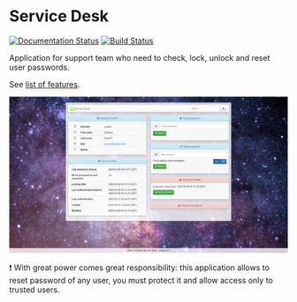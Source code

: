 # Service Desk

[![Documentation Status](https://readthedocs.org/projects/service-desk/badge/?version=latest)](https://service-desk.readthedocs.io/en/latest/?badge=latest)
[![Build Status](https://travis-ci.org/ltb-project/service-desk.svg?branch=master)](https://travis-ci.org/ltb-project/service-desk)

Application for support team who need to check, lock, unlock and reset user passwords.

See [list of features](https://service-desk.readthedocs.io/en/stable/presentation.html#features).

![Screenshot](ltb_sd_screenshot.jpg)

:exclamation: With great power comes great responsibility: this application allows to reset password of any user, you must protect it and allow access only to trusted users.
